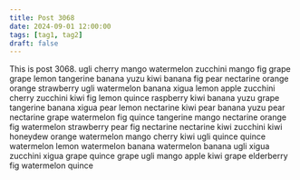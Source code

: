 ```yaml
---
title: Post 3068
date: 2024-09-01 12:00:00
tags: [tag1, tag2]
draft: false
---
```

This is post 3068.
ugli
cherry
mango
watermelon
zucchini
mango
fig
grape
grape
lemon
tangerine
banana
yuzu
kiwi
banana
fig
pear
nectarine
orange
orange
strawberry
ugli
watermelon
banana
xigua
lemon
apple
zucchini
cherry
zucchini
kiwi
fig
lemon
quince
raspberry
kiwi
banana
yuzu
grape
tangerine
banana
xigua
pear
lemon
nectarine
kiwi
pear
banana
yuzu
pear
nectarine
grape
watermelon
fig
quince
tangerine
mango
nectarine
orange
fig
watermelon
strawberry
pear
fig
nectarine
nectarine
kiwi
zucchini
kiwi
honeydew
orange
watermelon
mango
cherry
kiwi
ugli
quince
quince
watermelon
lemon
watermelon
banana
watermelon
banana
ugli
xigua
zucchini
xigua
grape
quince
grape
ugli
mango
apple
kiwi
grape
elderberry
fig
watermelon
quince
